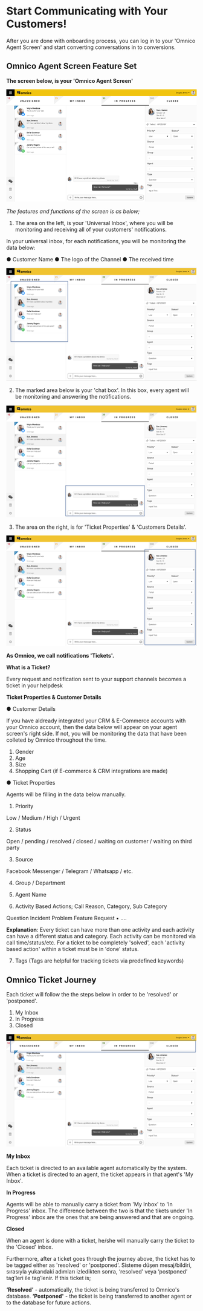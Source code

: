 # Start Communicating with Your Customers!

After you are done with onboarding process, you can log in to your 'Omnico Agent Screen' and start converting conversations in to conversions.

## Omnico Agent Screen Feature Set 

**The screen below, is your 'Omnico Agent Screen'**

![agentscreen1](../img/agentscreen1.png)

_The features and functions of the screen is as below;_

1. The area on the left, is your 'Universal Inbox', where you will be monitoring and receiving all of your customers' notifications.

In your universal inbox, for each notifications, you will be monitoring the data below:

● Customer Name
●	The logo of the Channel 
●	The received time

 ![agentscreen3](../img/agentscreen3.png)

2. The marked area below is your 'chat box'. In this box, every agent will be monitoring and answering the notifications. 

![agentscreen2](../img/agentscreen2.png)

3. The area on the right, is for 'Ticket Properties' & 'Customers Details'. 

![agentscreen4](../img/agentscreen4.png)

**As Omnico, we call notifications 'Tickets'.** 

**What is a Ticket?**

Every request and notification sent to your support channels becomes a ticket in your helpdesk

**Ticket Properties & Customer Details**

●	Customer Details 

If you have aldready integrated your CRM & E-Commerce accounts with your Omnico account, then the data below will appear on your agent screen's right side. If not, you will be monitoring the data that have been colleted by Omnico throughout the time. 

1. Gender
2. Age
3. Size
4. Shopping Cart (if E-commerce & CRM integrations are made)

●	Ticket Properties 

Agents will be filling in the data below manually. 

1. Priority 

Low / Medium / High / Urgent 

2. Status 

Open / pending / resolved / closed / waiting on customer / waiting on third party 

3. Source 

Facebook Messenger / Telegram / Whatsapp / etc.

4. Group / Department 

5. Agent Name 

6. Activity Based Actions; Call Reason, Category, Sub Category 

Question
Incident 
Problem 
Feature Request 
▪	….

**Explanation**:
Every ticket can have more than one activity and each activity can have a different status and category. Each activity can be monitored via call time/status/etc. For a ticket to be completely 'solved', each 'activity based action' within a ticket must be in 'done' status. 

7. Tags (Tags are helpful for tracking tickets via predefined keywords)

## Omnico Ticket Journey

Each ticket will follow the the steps below in order to be 'resolved' or 'postponed'.

1.	My Inbox
2.	In Progress
3.	Closed

![agentscreen5](../img/agentscreen5.png)

**My Inbox**

Each ticket is directed to an available agent automatically by the system. When a ticket is directed to an agent, the ticket appears in that agent's 'My Inbox'.  

**In Progress**

Agents will be able to manually carry a ticket from 'My Inbox' to 'In Progress' inbox. The difference between the two is that the tikets under 'In Progress' inbox are the ones that are being answered and that are ongoing.

**Closed**

When an agent is done with a ticket, he/she will manually carry the ticket to the 'Closed' inbox. 

Furthermore, after a ticket goes through the journey above, the ticket has to be tagged either as 'resolved' or 'postponed'. Sisteme düşen mesaj/bildiri, sırasıyla yukarıdaki adımları izledikten sonra, ‘resolved’ veya ‘postponed’ tag’leri ile tag’lenir.  If this ticket is;

**‘Resolved’** - automatically, the ticket is being transferred to Omnico's database.
**‘Postponed'** - the ticket is being transferred to another agent or to the database for future actions.


